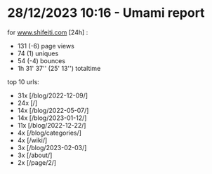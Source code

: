 # 28/12/2023 10:16 - Umami report
for www.shifeiti.com [24h] :

 - 131 (-6) page views
 - 74 (1) uniques
 - 54 (-4) bounces
 - 1h 31' 37'' (25' 13'') totaltime


top 10 urls:
 - 31x [/blog/2022-12-09/]
 - 24x [/]
 - 14x [/blog/2022-05-07/]
 - 14x [/blog/2023-01-12/]
 - 11x [/blog/2022-12-22/]
 - 4x [/blog/categories/]
 - 4x [/wiki/]
 - 3x [/blog/2023-02-03/]
 - 3x [/about/]
 - 2x [/page/2/]


